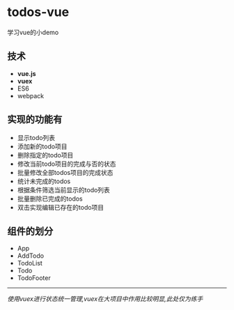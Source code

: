 # todos-vue
学习vue的小demo

## 技术
- **vue.js**
- **vuex**
- ES6
- webpack


## 实现的功能有
- 显示todo列表
- 添加新的todo项目
- 删除指定的todo项目
- 修改当前todo项目的完成与否的状态
- 批量修改全部todos项目的完成状态
- 统计未完成的todos
- 根据条件筛选当前显示的todo列表
- 批量删除已完成的todos
- 双击实现编辑已存在的todo项目

## 组件的划分
- App
- AddTodo
- TodoList
- Todo
- TodoFooter

***

*使用vuex进行状态统一管理,vuex在大项目中作用比较明显,此处仅为练手*

